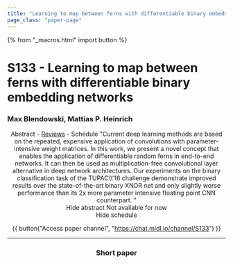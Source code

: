 ```yaml
---
title: "Learning to map between ferns with differentiable binary embedding networks"
page_class: "paper-page"
---
```


{% from "_macros.html" import button %}

# S133 - Learning to map between ferns with differentiable binary embedding networks


### Max Blendowski, Mattias P. Heinrich

<center><a class="toggle_visibility" data-selector=".paper_abstract" data-level="3">Abstract</a>
        - <a href="https://openreview.net/forum?id=EiT7GQAj-T">Reviews</a>
        - <a class="toggle_visibility" data-selector=".paper_qa" data-level="3">Schedule</a>

<span class="paper_abstract">
        "Current deep learning methods are based on the repeated, expensive application of convolutions with parameter-intensive weight matrices. In this work, we present a novel concept that enables the application of differentiable random ferns in end-to-end networks. It can then be used as multiplication-free convolutional layer alternative in deep network architectures. Our experiments on the binary classification task of the TUPAC\\'16 challenge demonstrate improved results over the state-of-the-art binary XNOR net and only slightly worse performance than its 2x more parameter intensive floating point CNN counterpart. "
        <span class="actions">
  <br/>
  <a class="toggle_visibility" data-level="2">Hide abstract</a></span>
</span>

<span class="paper_qa">
        Not available for now
        <br/>
        <span class="actions"><a class="toggle_visibility" data-level="2">Hide schedule</a></span>
</span>

{{ button("Access paper channel", "https://chat.midl.io/channel/S133") }}

---

### Short paper
